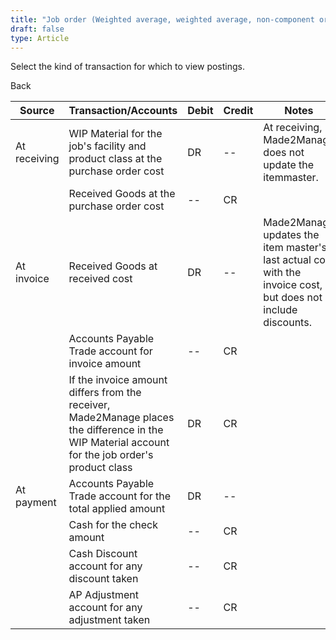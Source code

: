 ```yaml
---
title: "Job order (Weighted average, weighted average, non-component or Receiving)"
draft: false
type: Article
---
```


Select the kind of transaction for which to view postings. 

Back

| Source       | Transaction/Accounts                                                                                                                             | Debit | Credit | Notes                                                                                                         |
|--------------|--------------------------------------------------------------------------------------------------------------------------------------------------|-------|--------|---------------------------------------------------------------------------------------------------------------|
| At receiving | WIP Material for the job's facility and product class at the purchase order cost                                                                 | DR    | --     | At receiving, Made2Manage does not update the itemmaster.                                                     |
|              | Received Goods at the purchase order cost                                                                                                        | --    | CR     |                                                                                                               |
| At invoice   | Received Goods at received cost                                                                                                                  | DR    | --     | Made2Manage updates the item master's last actual cost with the invoice cost, but does not include discounts. |
|              | Accounts Payable Trade account for invoice amount                                                                                                | --    | CR     |                                                                                                               |
|              | If the invoice amount differs from the receiver, Made2Manage places the difference in the WIP Material account for the job order's product class | DR    | CR     |                                                                                                               |
| At payment   | Accounts Payable Trade account for the total applied amount                                                                                      | DR    | --     |                                                                                                               |
|              | Cash for the check amount                                                                                                                        | --    | CR     |                                                                                                               |
|              | Cash Discount account for any discount taken                                                                                                     | --    | CR     |                                                                                                               |
|              | AP Adjustment account for any adjustment taken                                                                                                   | --    | CR     |                                                                                                               |